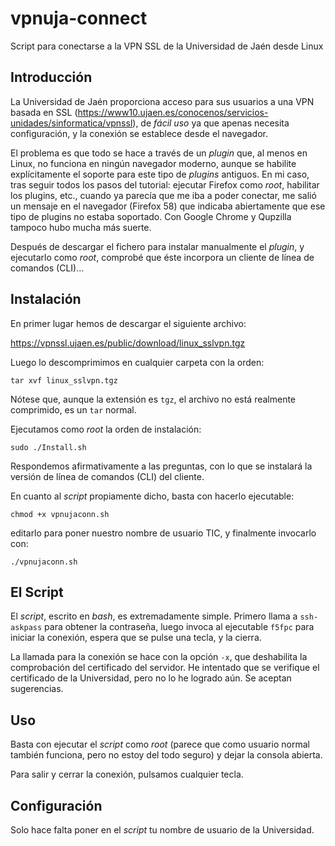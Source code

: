# vpnuja-connect
Script para conectarse a la VPN SSL de la Universidad de Jaén desde Linux


## Introducción

La Universidad de Jaén proporciona acceso para sus usuarios a una VPN basada en
SSL (https://www10.ujaen.es/conocenos/servicios-unidades/sinformatica/vpnssl),
de _fácil uso_ ya que apenas necesita configuración, y la conexión se establece
desde el navegador.

El problema es que todo se hace a través de un _plugin_ que, al menos en Linux,
no funciona en ningún navegador moderno, aunque se habilite explícitamente el
soporte para este tipo de _plugins_ antiguos. En mi caso, tras seguir todos los
pasos del tutorial: ejecutar Firefox como _root_, habilitar los plugins, etc.,
cuando ya parecía que me iba a poder conectar, me salió un mensaje en el
navegador (Firefox 58) que indicaba abiertamente que ese tipo de plugins no
estaba soportado. Con Google Chrome y Qupzilla tampoco hubo mucha más suerte.

Después de descargar el fichero para instalar manualmente el _plugin_, y ejecutarlo
como _root_, comprobé que éste incorpora un cliente de línea de comandos (CLI)...


## Instalación

En primer lugar hemos de descargar el siguiente archivo:

https://vpnssl.ujaen.es/public/download/linux_sslvpn.tgz

Luego lo descomprimimos en cualquier carpeta con la orden:

    tar xvf linux_sslvpn.tgz

Nótese que, aunque la extensión es `tgz`, el archivo no está realmente
comprimido, es un `tar` normal.

Ejecutamos como _root_ la orden de instalación:

    sudo ./Install.sh

Respondemos afirmativamente a las preguntas, con lo que se instalará la versión
de línea de comandos (CLI) del cliente.

En cuanto al _script_ propiamente dicho, basta con hacerlo ejecutable:

    chmod +x vpnujaconn.sh

editarlo para poner nuestro nombre de usuario TIC, y finalmente invocarlo con:

    ./vpnujaconn.sh

## El Script

El _script_, escrito en _bash_, es extremadamente simple. Primero llama a
`ssh-askpass` para obtener la contraseña, luego invoca al ejecutable `f5fpc`
para iniciar la conexión, espera que se pulse una tecla, y la cierra.

La llamada para la conexión se hace con la opción `-x`, que deshabilita la
comprobación del certificado del servidor. He intentado que se verifique el
certificado de la Universidad, pero no lo he logrado aún. Se aceptan
sugerencias.

## Uso

Basta con ejecutar el _script_ como _root_ (parece que como usuario normal también
funciona, pero no estoy del todo seguro) y dejar la consola abierta.

Para salir y cerrar la conexión, pulsamos cualquier tecla.


## Configuración

Solo hace falta poner en el _script_ tu nombre de usuario de la Universidad.    
